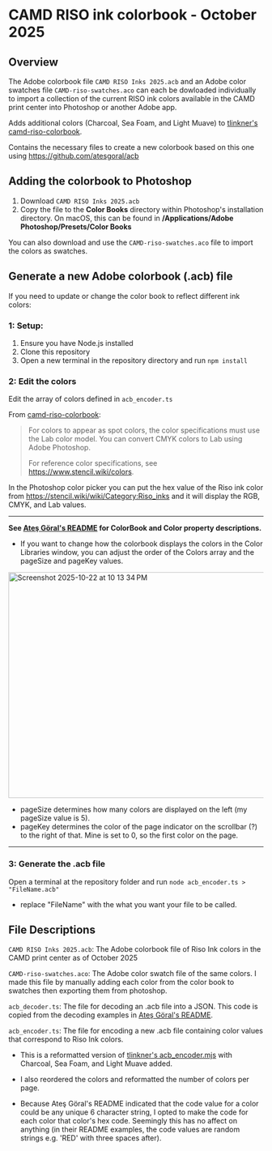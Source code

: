 # CAMD RISO ink colorbook - October 2025

## Overview
The Adobe colorbook file `CAMD RISO Inks 2025.acb` and an Adobe color swatches file `CAMD-riso-swatches.aco` can each be dowloaded individually to import a collection of the current RISO ink colors available in the CAMD print center into Photoshop or another Adobe app.

Adds additional colors (Charcoal, Sea Foam, and Light Muave) to [tlinkner's](https://github.com/tlinkner "Todd Linkner's GitHub") [camd-riso-colorbook](https://github.com/tlinkner/camd-riso-colorbook "Repository link").

Contains the necessary files to create a new colorbook based on this one using https://github.com/atesgoral/acb

## Adding the colorbook to Photoshop
1. Download `CAMD RISO Inks 2025.acb`
2. Copy the file to the **Color Books** directory within Photoshop's installation directory. On macOS, this can be found in **/Applications/Adobe Photoshop/Presets/Color Books**

You can also download and use the `CAMD-riso-swatches.aco` file to import the colors as swatches.

## Generate a new Adobe colorbook (.acb) file
If you need to update or change the color book to reflect different ink colors:

### 1: Setup:
1. Ensure you have Node.js installed
2. Clone this repository
3. Open a new terminal in the repository directory and run `npm install`

### 2: Edit the colors
Edit the array of colors defined in `acb_encoder.ts`

From [camd-riso-colorbook](https://github.com/tlinkner/camd-riso-colorbook):

> For colors to appear as spot colors, the color specifications must use the Lab color model. You can convert CMYK colors to Lab using Adobe Photoshop.
>
> For reference color specifications, see https://www.stencil.wiki/colors.

In the Photoshop color picker you can put the hex value of the Riso ink color from https://stencil.wiki/wiki/Category:Riso_inks and it will display the RGB, CMYK, and Lab values.

---

**See [Ateş Göral's README](https://github.com/atesgoral/acb/blob/b84b2a6700c8409bd0a5e68c7ab2c3bbb7fec369/README.md) for ColorBook and Color property descriptions.**

- If you want to change how the colorbook displays the colors in the Color Libraries window, you can adjust the order of the Colors array and the pageSize and pageKey values.

<img width="620" height="446" alt="Screenshot 2025-10-22 at 10 13 34 PM" src="https://github.com/user-attachments/assets/15d45ec1-87f7-4ef8-b824-29b265686fc0" />

- pageSize determines how many colors are displayed on the left (my pageSize value is 5).
- pageKey determines the color of the page indicator on the scrollbar (?) to the right of that. Mine is set to 0, so the first color on the page.

---

### 3: Generate the .acb file
Open a terminal at the repository folder and run `node acb_encoder.ts > "FileName.acb"`

- replace "FileName" with the what you want your file to be called.

## File Descriptions
`CAMD RISO Inks 2025.acb`: The Adobe colorbook file of Riso Ink colors in the CAMD print center as of October 2025

`CAMD-riso-swatches.aco`: The Adobe color swatch file of the same colors. I made this file by manually adding each color from the color book to swatches then exporting them from photoshop.

`acb_decoder.ts`: The file for decoding an .acb file into a JSON. This code is copied from the decoding examples in [Ateş Göral's README](https://github.com/atesgoral/acb/blob/b84b2a6700c8409bd0a5e68c7ab2c3bbb7fec369/README.md).

`acb_encoder.ts`: The file for encoding a new .acb file containing color values that correspond to Riso Ink colors. 

- This is a reformatted version of [tlinkner's acb_encoder.mjs](https://github.com/tlinkner/camd-riso-colorbook/blob/5c8a09c8fed195de24f597102adf289c2a3a5dfc/acb_encoder.mjs) with Charcoal, Sea Foam, and Light Muave added.

- I also reordered the colors and reformatted the number of colors per page.

- Because Ateş Göral's README indicated that the code value for a color could be any unique 6 character string, I opted to make the code for each color that color's hex code. Seemingly this has no affect on anything (in their README examples, the code values are random strings e.g. 'RED' with three spaces after).
